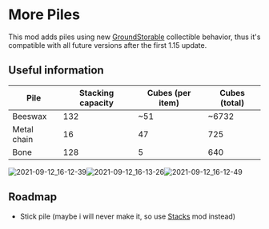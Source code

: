 # More Piles
This mod adds piles using new [GroundStorable](https://www.vintagestory.at/blog.html/news/the-homesteading-update-v115-pre1-r283/page/2/?tab=comments#:~:text=Feature%3A%20New%20datastructure%3A%20CollectibleBehavior%20-%20allows%20to%20define%20behaviors%20that%20can%20be%20applied%20to%20blocks%20and%20items.%20First%20collectible%20behavior%3A%20GroundStorable) collectible behavior, thus it's compatible with all future versions after the first 1.15 update.
## Useful information
|Pile|Stacking capacity|Cubes (per item)|Cubes (total)|
|-|-|-|-|
|Beeswax     |132 |~51 |~6732 |
|Metal chain |16  |47  |725   |
|Bone        |128 |5   |640   |

![2021-09-12_16-12-39](https://user-images.githubusercontent.com/69315569/132989046-56d32906-1a99-43ca-92df-8e640c9797df.png)![2021-09-12_16-13-26](https://user-images.githubusercontent.com/69315569/132989039-f5f91a02-28e7-42c1-b0c2-328965f9ca6b.png)![2021-09-12_16-12-49](https://user-images.githubusercontent.com/69315569/132989041-8a9c59bb-8c4f-4ab9-b1a1-7c186d0a94f0.png)
## Roadmap
- Stick pile (maybe i will never make it, so use [Stacks](https://mods.vintagestory.at/show/mod/271) mod instead)
